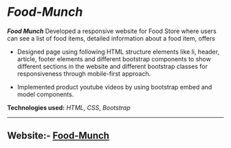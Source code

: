 # ***Food-Munch***

 ***Food Munch*** Developed a responsive website for Food Store where users can see a list of food items, detailed information about a food item, offers

 - Designed page using following HTML structure elements like li, header, article, footer elements and different bootstrap components to show different sections in the website and different bootstrap classes for responsiveness through mobile-first approach.
 
 - Implemented product youtube videos by using bootstrap embed and model components.

 **Technologies used:** *HTML*, *CSS*, *Bootstrap*
<hr/>

## **Website**:- [**Food-Munch**](https://sanojfoodmunch.ccbp.tech/)

